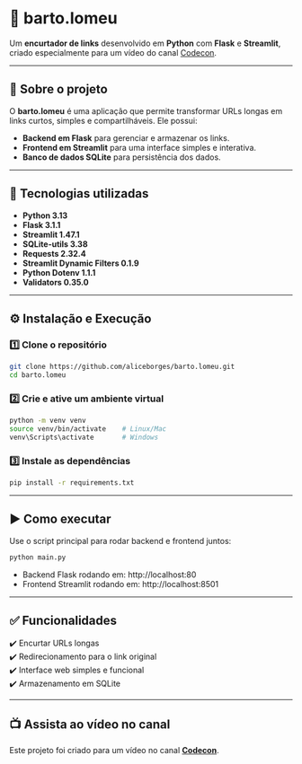 # 🐼 barto.lomeu  
Um **encurtador de links** desenvolvido em **Python** com **Flask** e **Streamlit**, criado especialmente para um vídeo do canal [Codecon](https://www.youtube.com/@codecondev).

---

## 📌 Sobre o projeto  
O **barto.lomeu** é uma aplicação que permite transformar URLs longas em links curtos, simples e compartilháveis. Ele possui:  
- **Backend em Flask** para gerenciar e armazenar os links.  
- **Frontend em Streamlit** para uma interface simples e interativa.  
- **Banco de dados SQLite** para persistência dos dados.  

---

## 🚀 Tecnologias utilizadas  
- **Python 3.13**  
- **Flask 3.1.1**  
- **Streamlit 1.47.1**  
- **SQLite-utils 3.38**  
- **Requests 2.32.4**  
- **Streamlit Dynamic Filters 0.1.9**  
- **Python Dotenv 1.1.1**  
- **Validators 0.35.0**

---

## ⚙️ Instalação e Execução  

### 1️⃣ Clone o repositório  
```bash
git clone https://github.com/aliceborges/barto.lomeu.git
cd barto.lomeu
```

### 2️⃣ Crie e ative um ambiente virtual  
```bash
python -m venv venv
source venv/bin/activate    # Linux/Mac
venv\Scripts\activate       # Windows
```

### 3️⃣ Instale as dependências  
```bash
pip install -r requirements.txt
```

---

## ▶️ Como executar  

Use o script principal para rodar backend e frontend juntos:

```bash
python main.py
```

- Backend Flask rodando em: http://localhost:80  
- Frontend Streamlit rodando em: http://localhost:8501

---

## ✅ Funcionalidades  
✔️ Encurtar URLs longas  
✔️ Redirecionamento para o link original  
✔️ Interface web simples e funcional  
✔️ Armazenamento em SQLite  

---

## 📺 Assista ao vídeo no canal  
Este projeto foi criado para um vídeo no canal **[Codecon](https://www.youtube.com/@codecondev)**.  
